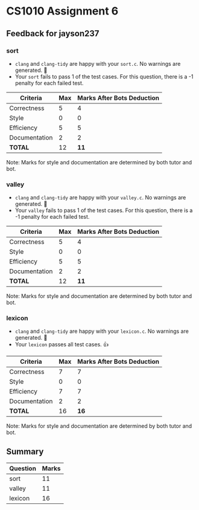 # CS1010 Assignment 6
## Feedback for jayson237
### sort
- `clang` and `clang-tidy` are happy with your `sort.c`. No warnings are generated. :confetti_ball:
- Your `sort` fails to pass 1 of the test cases. For this question, there is a -1 penalty for each failed test.

| Criteria | Max | Marks After Bots Deduction |
| ---------|-----|----------------------------|
| Correctness | 5 | 4 |
| Style | 0 | 0 |
| Efficiency | 5 | 5 |
| Documentation | 2 | 2 |
| **TOTAL** | 12 | **11** |

Note: Marks for style and documentation are determined by both tutor and bot.
### valley
- `clang` and `clang-tidy` are happy with your `valley.c`. No warnings are generated. :confetti_ball:
- Your `valley` fails to pass 1 of the test cases. For this question, there is a -1 penalty for each failed test.

| Criteria | Max | Marks After Bots Deduction |
| ---------|-----|----------------------------|
| Correctness | 5 | 4 |
| Style | 0 | 0 |
| Efficiency | 5 | 5 |
| Documentation | 2 | 2 |
| **TOTAL** | 12 | **11** |

Note: Marks for style and documentation are determined by both tutor and bot.
### lexicon
- `clang` and `clang-tidy` are happy with your `lexicon.c`. No warnings are generated. :confetti_ball:
- Your `lexicon` passes all test cases. :thumbsup:

| Criteria | Max | Marks After Bots Deduction |
| ---------|-----|----------------------------|
| Correctness | 7 | 7 |
| Style | 0 | 0 |
| Efficiency | 7 | 7 |
| Documentation | 2 | 2 |
| **TOTAL** | 16 | **16** |

Note: Marks for style and documentation are determined by both tutor and bot.
## Summary
| Question | Marks |
|----------|-------|
| sort | 11 |
| valley | 11 |
| lexicon | 16 |
